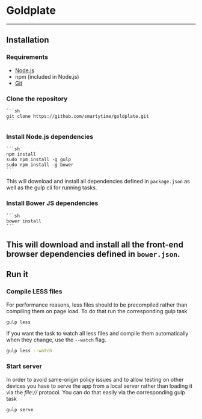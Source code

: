 # Goldplate

---

## Installation

### Requirements

* [Node.js](http://nodejs.org/)
* npm (included in Node.js)
* [Git](http://git-scm.com/)

### Clone the repository

    ```sh
    git clone https://github.com/smartytime/goldplate.git
    ```

### Install Node.js dependencies

    ```sh
    npm install
    sudo npm install -g gulp
    sudo npm install -g bower
    ```

This will download and install all dependencies defined in `package.json` as well as the gulp cli for running tasks.

### Install Bower JS dependencies

    ```sh
    bower install
    ```

This will download and install all the front-end browser dependencies defined in `bower.json`.
---

## Run it

### Compile LESS files

For performance reasons, less files should to be precompiled rather than compiling them on page load. To do that run the corresponding gulp task

```sh
gulp less
```

If you want the task to watch all less files and compile them automatically when they change, use the `--watch` flag.

```sh
gulp less --watch
```

### Start server

In order to avoid same-origin policy issues and to allow testing on other devices you have to serve the app from a local server rather than loading it via the _file://_ protocol. You can do that easily via the corresponding gulp task

```sh
gulp serve
```